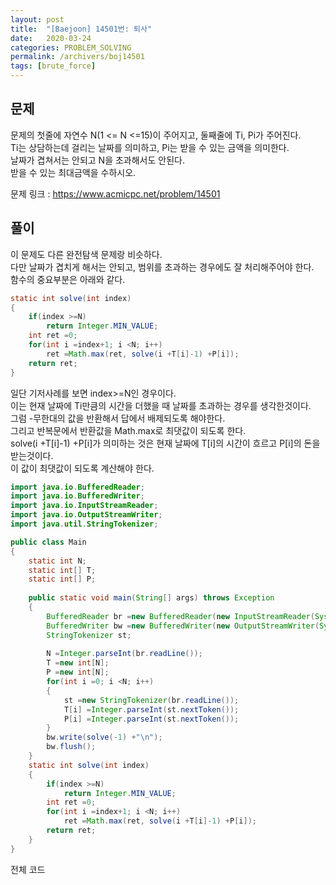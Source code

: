 ```yaml
---
layout: post
title:  "[Baejoon] 14501번: 퇴사"
date:   2020-03-24
categories: PROBLEM_SOLVING
permalink: /archivers/boj14501
tags: [brute_force]
---
```


## 문제

문제의 첫줄에 자연수 N(1 <= N <=15)이 주어지고, 둘째줄에 Ti, Pi가 주어진다.   
Ti는 상담하는데 걸리는 날짜를 의미하고, Pi는 받을 수 있는 금액을 의미한다.   
날짜가 겹쳐서는 안되고 N을 초과해서도 안된다.   
받을 수 있는 최대금액을 수하시오.   

문제 링크 : <https://www.acmicpc.net/problem/14501>   

## 풀이

이 문제도 다른 완전탐색 문제랑 비슷하다.   
다만 날짜가 겹치게 해서는 안되고, 범위를 초과하는 경우에도 잘 처리해주어야 한다.   
함수의 중요부분은 아래와 같다.   

~~~java
static int solve(int index)
{
	if(index >=N)
		return Integer.MIN_VALUE;
	int ret =0;
	for(int i =index+1; i <N; i++)
		ret =Math.max(ret, solve(i +T[i]-1) +P[i]);
	return ret;
}
~~~

일단 기저사례를 보면 index>=N인 경우이다.   
이는 현재 날짜에 Ti만큼의 시간을 더했을 때 날짜를 초과하는 경우를 생각한것이다.   
그럼 -무한대의 값을 반환해서 답에서 배제되도록 해야한다.   
그리고 반복문에서 반환값을 Math.max로 최댓값이 되도록 한다.   
solve(i +T[i]-1) +P[i]가 의미하는 것은 현재 날짜에 T[i]의 시간이 흐르고 P[i]의
돈을 받는것이다.   
이 값이 최댓값이 되도록 계산해야 한다.   

~~~java
import java.io.BufferedReader;
import java.io.BufferedWriter;
import java.io.InputStreamReader;
import java.io.OutputStreamWriter;
import java.util.StringTokenizer;

public class Main
{
	static int N;
	static int[] T;
	static int[] P;
	
	public static void main(String[] args) throws Exception
	{
		BufferedReader br =new BufferedReader(new InputStreamReader(System.in));
		BufferedWriter bw =new BufferedWriter(new OutputStreamWriter(System.out));
		StringTokenizer st;
		
		N =Integer.parseInt(br.readLine());
		T =new int[N];
		P =new int[N];
		for(int i =0; i <N; i++)
		{
			st =new StringTokenizer(br.readLine());
			T[i] =Integer.parseInt(st.nextToken());
			P[i] =Integer.parseInt(st.nextToken());
		}
		bw.write(solve(-1) +"\n");
		bw.flush();
	}
	static int solve(int index)
	{
		if(index >=N)
			return Integer.MIN_VALUE;
		int ret =0;
		for(int i =index+1; i <N; i++)
			ret =Math.max(ret, solve(i +T[i]-1) +P[i]);
		return ret;
	}
}
~~~

전체 코드


 
